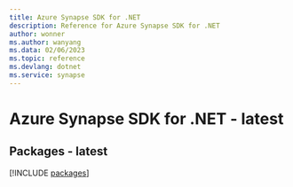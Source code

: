 ```yaml
---
title: Azure Synapse SDK for .NET
description: Reference for Azure Synapse SDK for .NET
author: wonner
ms.author: wanyang
ms.data: 02/06/2023
ms.topic: reference
ms.devlang: dotnet
ms.service: synapse
---
```

# Azure Synapse SDK for .NET - latest
## Packages - latest
[!INCLUDE [packages](synapse-index.md)]